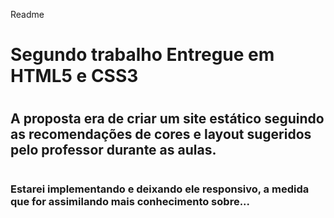 Readme  

# Segundo trabalho Entregue em HTML5 e CSS3  

#


## A proposta era de criar um site estático seguindo as recomendações de cores e layout sugeridos pelo professor durante as aulas.

#

### Estarei implementando e deixando ele responsivo, a medida que for assimilando mais conhecimento sobre...
